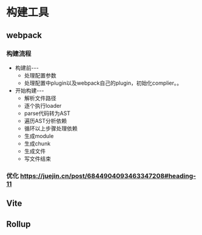 # 构建工具
## webpack
### 构建流程
* 构建前---
   * 处理配置参数
   * 处理配置中plugin以及webpack自己的plugin，初始化complier。。
* 开始构建---
  * 解析文件路径
  * 逐个执行loader
  * parse代码转为AST
  * 遍历AST分析依赖
  * 循环以上步骤处理依赖
  * 生成module
  * 生成chunk
  * 生成文件
  * 写文件结束
### 优化 https://juejin.cn/post/6844904093463347208#heading-11

## Vite
## Rollup